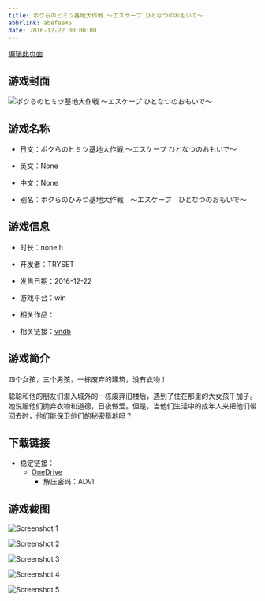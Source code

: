 ```yaml
---
title: ボクらのヒミツ基地大作戦 ～エスケープ ひとなつのおもいで～
abbrlink: abefee45
date: 2016-12-22 00:00:00
---
```

[编辑此页面](https://github.com/ACG-3/ADV3-source/blob/main/source/_posts/games/%E3%83%9C%E3%82%AF%E3%82%89%E3%81%AE%E3%83%92%E3%83%9F%E3%83%84%E5%9F%BA%E5%9C%B0%E5%A4%A7%E4%BD%9C%E6%88%A6%20%EF%BD%9E%E3%82%A8%E3%82%B9%E3%82%B1%E3%83%BC%E3%83%97%20%E3%81%B2%E3%81%A8%E3%81%AA%E3%81%A4%E3%81%AE%E3%81%8A%E3%82%82%E3%81%84%E3%81%A7%EF%BD%9E.md)

## 游戏封面

![ボクらのヒミツ基地大作戦 ～エスケープ ひとなつのおもいで～](https://pan.timero.xyz/onedrive/img_lib_001/%E3%83%9C%E3%82%AF%E3%82%89%E3%81%AE%E3%83%92%E3%83%9F%E3%83%84%E5%9F%BA%E5%9C%B0%E5%A4%A7%E4%BD%9C%E6%88%A6%20%EF%BD%9E%E3%82%A8%E3%82%B9%E3%82%B1%E3%83%BC%E3%83%97%20%E3%81%B2%E3%81%A8%E3%81%AA%E3%81%A4%E3%81%AE%E3%81%8A%E3%82%82%E3%81%84%E3%81%A7%EF%BD%9E_cover.avif)


## 游戏名称

- 日文：ボクらのヒミツ基地大作戦 ～エスケープ ひとなつのおもいで～
- 英文：None
- 中文：None

- 别名：ボクらのひみつ基地大作戦　～エスケープ　ひとなつのおもいで～


## 游戏信息

- 时长：none h
- 开发者：TRYSET
- 发售日期：2016-12-22
- 游戏平台：win
- 相关作品：

- 相关链接：[vndb](https://vndb.org/v20411)


## 游戏简介

四个女孩，三个男孩，一栋废弃的建筑，没有衣物！

聪聪和他的朋友们潜入城外的一栋废弃旧楼后，遇到了住在那里的大女孩千加子。她说服他们抛弃衣物和道德，日夜做爱。但是，当他们生活中的成年人来把他们带回去时，他们能保卫他们的秘密基地吗？


## 下载链接

- 稳定链接：
    - [OneDrive](https://pan.timero.xyz/onedrive/adv_lib_001/%E3%83%9C%E3%82%AF%E3%82%89%E3%81%AE%E3%83%92%E3%83%9F%E3%83%84%E5%9F%BA%E5%9C%B0%E5%A4%A7%E4%BD%9C%E6%88%A6%20%EF%BD%9E%E3%82%A8%E3%82%B9%E3%82%B1%E3%83%BC%E3%83%97%20%E3%81%B2%E3%81%A8%E3%81%AA%E3%81%A4%E3%81%AE%E3%81%8A%E3%82%82%E3%81%84%E3%81%A7%EF%BD%9E)
        - 解压密码：ADV!



## 游戏截图


![Screenshot 1](https://pan.timero.xyz/onedrive/img_lib_001/%E3%83%9C%E3%82%AF%E3%82%89%E3%81%AE%E3%83%92%E3%83%9F%E3%83%84%E5%9F%BA%E5%9C%B0%E5%A4%A7%E4%BD%9C%E6%88%A6%20%EF%BD%9E%E3%82%A8%E3%82%B9%E3%82%B1%E3%83%BC%E3%83%97%20%E3%81%B2%E3%81%A8%E3%81%AA%E3%81%A4%E3%81%AE%E3%81%8A%E3%82%82%E3%81%84%E3%81%A7%EF%BD%9E_Screenshot_1.avif)

![Screenshot 2](https://pan.timero.xyz/onedrive/img_lib_001/%E3%83%9C%E3%82%AF%E3%82%89%E3%81%AE%E3%83%92%E3%83%9F%E3%83%84%E5%9F%BA%E5%9C%B0%E5%A4%A7%E4%BD%9C%E6%88%A6%20%EF%BD%9E%E3%82%A8%E3%82%B9%E3%82%B1%E3%83%BC%E3%83%97%20%E3%81%B2%E3%81%A8%E3%81%AA%E3%81%A4%E3%81%AE%E3%81%8A%E3%82%82%E3%81%84%E3%81%A7%EF%BD%9E_Screenshot_2.avif)

![Screenshot 3](https://pan.timero.xyz/onedrive/img_lib_001/%E3%83%9C%E3%82%AF%E3%82%89%E3%81%AE%E3%83%92%E3%83%9F%E3%83%84%E5%9F%BA%E5%9C%B0%E5%A4%A7%E4%BD%9C%E6%88%A6%20%EF%BD%9E%E3%82%A8%E3%82%B9%E3%82%B1%E3%83%BC%E3%83%97%20%E3%81%B2%E3%81%A8%E3%81%AA%E3%81%A4%E3%81%AE%E3%81%8A%E3%82%82%E3%81%84%E3%81%A7%EF%BD%9E_Screenshot_3.avif)

![Screenshot 4](https://pan.timero.xyz/onedrive/img_lib_001/%E3%83%9C%E3%82%AF%E3%82%89%E3%81%AE%E3%83%92%E3%83%9F%E3%83%84%E5%9F%BA%E5%9C%B0%E5%A4%A7%E4%BD%9C%E6%88%A6%20%EF%BD%9E%E3%82%A8%E3%82%B9%E3%82%B1%E3%83%BC%E3%83%97%20%E3%81%B2%E3%81%A8%E3%81%AA%E3%81%A4%E3%81%AE%E3%81%8A%E3%82%82%E3%81%84%E3%81%A7%EF%BD%9E_Screenshot_4.avif)

![Screenshot 5](https://pan.timero.xyz/onedrive/img_lib_001/%E3%83%9C%E3%82%AF%E3%82%89%E3%81%AE%E3%83%92%E3%83%9F%E3%83%84%E5%9F%BA%E5%9C%B0%E5%A4%A7%E4%BD%9C%E6%88%A6%20%EF%BD%9E%E3%82%A8%E3%82%B9%E3%82%B1%E3%83%BC%E3%83%97%20%E3%81%B2%E3%81%A8%E3%81%AA%E3%81%A4%E3%81%AE%E3%81%8A%E3%82%82%E3%81%84%E3%81%A7%EF%BD%9E_Screenshot_5.avif)

